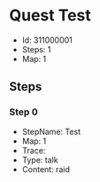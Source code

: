 # Quest Test

- Id: 311000001
- Steps: 1
- Map: 1

## Steps

### Step 0
- StepName:  Test
- Map:  1
- Trace:  
- Type:  talk
- Content:  raid


